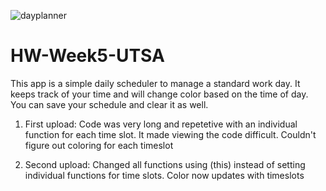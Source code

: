 ![dayplanner](https://user-images.githubusercontent.com/86039208/131231810-0a668178-371b-46bc-841c-ccc62f938158.PNG)
# HW-Week5-UTSA

This app is a simple daily scheduler to manage a standard work day. It keeps track of your time and will change color based on the time of day. You can save your schedule and clear it as well. 

1. First upload:
    Code was very long and repetetive with an individual function for each time slot. It made viewing the code difficult. Couldn't figure out coloring for each timeslot
    
2. Second upload: 
    Changed all functions using (this) instead of setting individual functions for time slots. Color now updates with timeslots

